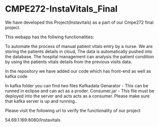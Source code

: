 # CMPE272-InstaVitals_Final

We have developed this Project(Instavitals) as a part of our Cmpe272 final project.

This webapp has the follwing functionalities:

To automate the process of manual patient vitals entry by a nurse.
We are storing the patients details in cloud, The data is automatically pushed into the database.
The hospital management can analysis the patient condition by using the patients vitals details from the previous visits data.

In the repository we have added our code which has front-end as well as kafka code

In kafka folder you can find two files
Kafkadata Genarator - This can be runned in eclipse and can act as a proder.
Consumer.jar - This file must be deployed into the server and acts acts as a consumer.
Please make sure that kafka server is up and running..

Please visit the following url to verify the functionality of our project

54.69.1.169:8080/Instavitals

